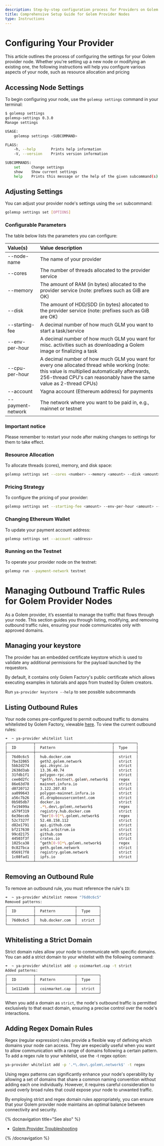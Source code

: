 ```yaml
---
description: Step-by-step configuration process for Providers on Golem Network
title: Comprehensive Setup Guide for Golem Provider Nodes
type: Instructions
---
```


# Configuring Your Provider

This article outlines the process of configuring the settings for your Golem provider node. Whether you're setting up a new node or modifying an existing one, the following instructions will help you configure various aspects of your node, such as resource allocation and pricing

## Accessing Node Settings

To begin configuring your node, use the `golemsp settings` command in your terminal:

```bash
$ golemsp settings
golemsp-settings 0.3.0
Manage settings

USAGE:
    golemsp settings <SUBCOMMAND>

FLAGS:
    -h, --help       Prints help information
    -V, --version    Prints version information

SUBCOMMANDS:
    set     Change settings
    show    Show current settings
    help    Prints this message or the help of the given subcommand(s)

```

## Adjusting Settings

You can adjust your provider node's settings using the `set` subcommand:

```bash
golemsp settings set [OPTIONS]
```

### Configurable Parameters

The table below lists the parameters you can configure:

| Value(s)          | Value description                                                                                                                                                                                                      |
| :---------------- | :--------------------------------------------------------------------------------------------------------------------------------------------------------------------------------------------------------------------- |
| --node-name       | The name of your provider                                                                                                                                                                                              |
| --cores           | The number of threads allocated to the provider service                                                                                                                                                                |
| --memory          | The amount of RAM (in bytes) allocated to the provider service (note: prefixes such as GiB are OK)                                                                                                                     |
| --disk            | The amount of HDD/SDD (in bytes) allocated to the provider service (note: prefixes such as GiB are OK)                                                                                                                 |
| --starting-fee    | A decimal number of how much GLM you want to start a task/service                                                                                                                                                      |
| --env-per-hour    | A decimal number of how much GLM you want for misc. activities such as downloading a Golem image or finalizing a task                                                                                                  |
| --cpu-per-hour    | A decimal number of how much GLM you want for every one allocated thread while working (note: this value is multiplied automatically afterwards, 256-thread CPU's can reasonably have the same value as 2-thread CPUs) |
| --account         | Yagna account (Ethereum address) for payments                                                                                                                                                                          |
| --payment-network | The network where you want to be paid in, e.g., mainnet or testnet                                                                                                                                                     |

### Important notice

Please remember to restart your node after making changes to settings for them to take effect.

### Resource Allocation

To allocate threads (cores), memory, and disk space:

```bash
golemsp settings set --cores <number> --memory <amount> --disk <amount>
```

### Pricing Strategy

To configure the pricing of your provider:

```bash
golemsp settings set --starting-fee <amount> --env-per-hour <amount> --cpu-per-hour <amount>
```

### Changing Ethereum Wallet

To update your payment account address:

```bash
golemsp settings set --account <address>
```

### Running on the Testnet

To operate your provider node on the testnet:

```bash
golemsp run --payment-network testnet

```

# Managing Outbound Traffic Rules for Golem Provider Nodes

As a Golem provider, it’s essential to manage the traffic that flows through your node. This section guides you through listing, modifying, and removing outbound traffic rules, ensuring your node communicates only with approved domains.


## Managing your keystore

The provider has an embedded certificate keystore which is used to validate any additional permissions for the payload launched by the requestors.

By default, it contains only Golem Factory's public certificate which allows executing examples in tutorials and apps from trusted by Golem creators.

Run `ya-provider keystore --help` to see possible subcommands

## Listing Outbound Rules

Your node comes pre-configured to permit outbound traffic to domains whitelisted by Golem Factory, viewable [here](https://github.com/golemfactory/ya-installer-resources/tree/main/whitelist). To view the current outbound rules:

```bash
➜  ~ ya-provider whitelist list
┌────────────┬───────────────────────────────────┬──────────┐
│  ID        │  Pattern                          │  Type    │
├────────────┼───────────────────────────────────┼──────────┤
│  76d0c6c5  │  hub.docker.com                   │  strict  │
│  7be32065  │  geth2.golem.network              │  strict  │
│  5bb2d274  │  api.zksync.io                    │  strict  │
│  2638d3ab  │  13.36.40.74                      │  strict  │
│  31fdb1f1  │  polygon-rpc.com                  │  strict  │
│  cee0d2fc  │  ^geth\.testnet\.golem\.network$  │  regex   │
│  86e63d78  │  mainnet.infura.io                │  strict  │
│  d0720712  │  3.122.207.83                     │  strict  │
│  aa099643  │  polygon-mainnet.infura.io        │  strict  │
│  a56c7b26  │  dl.dropboxusercontent.com        │  strict  │
│  0b505db7  │  docker.io                        │  strict  │
│  fe19499a  │  .*\.dev\.golem\.network$         │  regex   │
│  a579f319  │  registry.hub.docker.com          │  strict  │
│  6e36eceb  │  ^bor[0-9]*\.golem\.network$      │  regex   │
│  52c7327f  │  52.48.158.112                    │  strict  │
│  d82e1791  │  api.github.com                   │  strict  │
│  bf217630  │  arb1.arbitrum.io                 │  strict  │
│  99cd2175  │  github.com                       │  strict  │
│  44503f3f  │  crates.io                        │  strict  │
│  1025ca38  │  ^geth[0-9]*\.golem\.network$     │  regex   │
│  0c827bca  │  geth.golem.network               │  strict  │
│  056917f8  │  registry.golem.network           │  strict  │
│  1c08fad1  │  ipfs.io                          │  strict  │
└────────────┴───────────────────────────────────┴──────────┘
```

## Removing an Outbound Rule

To remove an outbound rule, you must reference the rule's `ID`:

```bash
➜  ~ ya-provider whitelist remove "76d0c6c5"
Removed patterns:
┌────────────┬──────────────────┬──────────┐
│  ID        │  Pattern         │  Type    │
├────────────┼──────────────────┼──────────┤
│  76d0c6c5  │  hub.docker.com  │  strict  │
└────────────┴──────────────────┴──────────┘
```

## Whitelisting a Strict Domain

Strict domain rules allow your node to communicate with specific domains. You can add a strict domain to your whitelist with the following command:

```bash
➜  ~ ya-provider whitelist add -p coinmarket.cap -t strict
Added patterns:
┌────────────┬──────────────────┬──────────┐
│  ID        │  Pattern         │  Type    │
├────────────┼──────────────────┼──────────┤
│  1e112a6b  │  coinmarket.cap  │  strict  │
└────────────┴──────────────────┴──────────┘
```

When you add a domain as `strict`, the node's outbound traffic is permitted exclusively to that exact domain, ensuring a precise control over the node's interactions.

## Adding Regex Domain Rules

Regex (regular expression) rules provide a flexible way of defining which domains your node can access. They are especially useful when you want to allow communication with a range of domains following a certain pattern. To add a regex rule to your whitelist, use the -t regex option:

```bash
ya-provider whitelist add -p '.*\.dev\.golem\.network$' -t regex
```

Using regex patterns can significantly enhance your node's operability by allowing a set of domains that share a common naming convention without adding each one individually. However, it requires careful consideration to avoid overly broad rules that could expose your node to unwanted traffic.

By employing strict and regex domain rules appropriately, you can ensure that your Golem provider node maintains an optimal balance between connectivity and security.

{% docnavigation title="See also" %}

- [Golem Provider Troubleshooting](/docs/troubleshooting/provider)


{% /docnavigation %}
